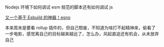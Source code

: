 Nodejs 环境下如何调试 esm 规范的脚本还有如何调试 js

[又一个基于 Esbuild 的神器！esno](https://blog.csdn.net/u012384510/article/details/122974932)

本来周末是要看 rollup 插件的，但自己颓废，不知道为啥打不起精神来，偷看了一步电影，感觉离自己的目标越来越远了，怎么办，风起直追还有机会，从未放弃自己
